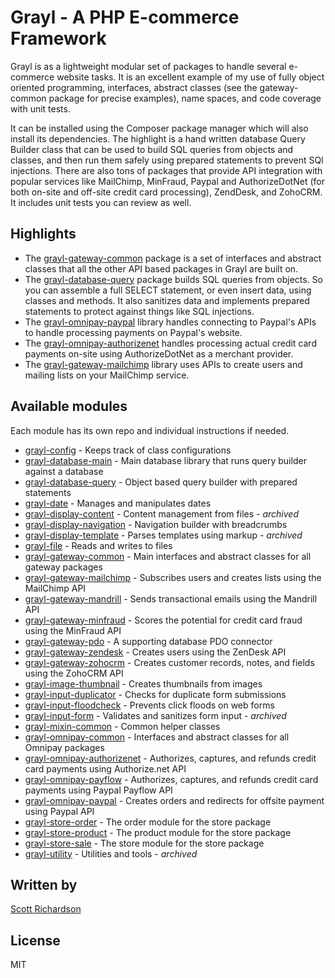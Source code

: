 
# Grayl - A PHP E-commerce Framework

Grayl is as a lightweight modular set of packages to handle several e-commerce website tasks. It is an excellent example of my use of fully object oriented programming, interfaces, abstract classes (see the gateway-common package for precise examples), name spaces, and code coverage with unit tests.

It can be installed using the Composer package manager which will also install its dependencies. The highlight is a hand written database Query Builder class that can be used to build SQL queries from objects and classes, and then run them safely using prepared statements to prevent SQl injections. There are also tons of packages that provide API integration with popular services like MailChimp, MinFraud, Paypal and AuthorizeDotNet (for both on-site and off-site credit card processing), ZendDesk, and ZohoCRM. It includes unit tests you can review as well.

## Highlights

- The [grayl-gateway-common](https://github.com/scottyrichardson/grayl-gateway-common) package is a set of interfaces and abstract classes that all the other API based packages in Grayl are built on.
- The [grayl-database-query](https://github.com/scottyrichardson/grayl-database-query) package builds SQL queries from objects. So you can assemble a full SELECT statement, or even insert data, using classes and methods. It also sanitizes data and implements prepared statements to protect against things like SQL injections.
- The [grayl-omnipay-paypal](https://github.com/scottyrichardson/grayl-omnipay-paypal) library handles connecting to Paypal's APIs to handle processing payments on Paypal's website.
- The [grayl-omnipay-authorizenet](https://github.com/scottyrichardson/grayl-omnipay-authorizenet) handles processing actual credit card payments on-site using AuthorizeDotNet as a merchant provider.
- The [grayl-gateway-mailchimp](https://github.com/scottyrichardson/grayl-gateway-mailchimp) library uses APIs to create users and mailing lists on your MailChimp service.

## Available modules

Each module has its own repo and individual instructions if needed.

- [grayl-config](https://github.com/scottyrichardson/grayl-config) - Keeps track of class configurations
- [grayl-database-main](https://github.com/scottyrichardson/grayl-database-main) - Main database library that runs query builder against a database
- [grayl-database-query](https://github.com/scottyrichardson/grayl-database-query) - Object based query builder with prepared statements
- [grayl-date](https://github.com/scottyrichardson/grayl-date) - Manages and manipulates dates
- [grayl-display-content](https://github.com/scottyrichardson/grayl-display-content) - Content management from files - *archived*
- [grayl-display-navigation](https://github.com/scottyrichardson/grayl-display-navigation) - Navigation builder with breadcrumbs
- [grayl-display-template](https://github.com/scottyrichardson/grayl-display-template) - Parses templates using markup - *archived*
- [grayl-file](https://github.com/scottyrichardson/grayl-file) - Reads and writes to files
- [grayl-gateway-common](https://github.com/scottyrichardson/grayl-gateway-common) - Main interfaces and abstract classes for all gateway packages
- [grayl-gateway-mailchimp](https://github.com/scottyrichardson/grayl-gateway-mailchimp) - Subscribes users and creates lists using the MailChimp API
- [grayl-gateway-mandrill](https://github.com/scottyrichardson/grayl-gateway-mandrill) - Sends transactional emails using the Mandrill API
- [grayl-gateway-minfraud](https://github.com/scottyrichardson/grayl-gateway-minfraud) - Scores the potential for credit card fraud using the MinFraud API
- [grayl-gateway-pdo](https://github.com/scottyrichardson/grayl-gateway-pdo) - A supporting database PDO connector
- [grayl-gateway-zendesk](https://github.com/scottyrichardson/grayl-gateway-zendesk) - Creates users using the ZenDesk API
- [grayl-gateway-zohocrm](https://github.com/scottyrichardson/grayl-gateway-zohocrm) - Creates customer records, notes, and fields using the ZohoCRM API
- [grayl-image-thumbnail](https://github.com/scottyrichardson/grayl-image-thumbnail) - Creates thumbnails from images
- [grayl-input-duplicator](https://github.com/scottyrichardson/grayl-input-duplicator) - Checks for duplicate form submissions
- [grayl-input-floodcheck](https://github.com/scottyrichardson/grayl-input-floodcheck) - Prevents click floods on web forms
- [grayl-input-form](https://github.com/scottyrichardson/grayl-input-form) - Validates and sanitizes form input - *archived*
- [grayl-mixin-common](https://github.com/scottyrichardson/grayl-mixin-common) - Common helper classes
- [grayl-omnipay-common](https://github.com/scottyrichardson/grayl-omnipay-common) - Interfaces and abstract classes for all Omnipay packages
- [grayl-omnipay-authorizenet](https://github.com/scottyrichardson/grayl-omnipay-authorizenet) - Authorizes, captures, and refunds credit card payments using Authorize.net API
- [grayl-omnipay-payflow](https://github.com/scottyrichardson/grayl-omnipay-payflow) - Authorizes, captures, and refunds credit card payments using Paypal Payflow API
- [grayl-omnipay-paypal](https://github.com/scottyrichardson/grayl-omnipay-paypal) - Creates orders and redirects for offsite payment using Paypal API
- [grayl-store-order](https://github.com/scottyrichardson/grayl-store-order) - The order module for the store package
- [grayl-store-product](https://github.com/scottyrichardson/grayl-store-product) - The product module for the store package
- [grayl-store-sale](https://github.com/scottyrichardson/grayl-store-sale) - The store module for the store package
- [grayl-utility](https://github.com/scottyrichardson/grayl-utility) - Utilities and tools - *archived*

## Written by

[Scott Richardson](https://github.com/scottyrichardson)

## License

MIT
